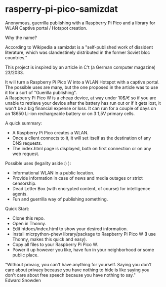 # rasperry-pi-pico-samizdat
Anonymous, guerrilla publishing with a Raspberry Pi Pico and a library for WLAN Captive portal / Hotspot creation. 

Why the name? 

According to Wikipedia a samizdat is a "self-published work of dissident literature, which was clandestinely distributed in the former Soviet bloc countries."

This project is inspired by an article in C't (a German computer magazine) 23/2033. 

It will turn a Raspberry Pi Pico W into a WLAN Hotspot with a captive portal. The possible uses are many, but the one proposed in the article was to use it for a sort of "Guerilla publishing".  
A Raspberry Pi Pico W is a cheap device, at way under 10$/€ so if you are unable to retrieve your device after the battery has run out or if it gets lost, it won't be a big financial expense or loss. It can run for a couple of days on an 18650 Li-ion rechargeable battery or on 3 1,5V primary cells. 

A quick summary: 

- A Raspberry Pi Pico creates a WLAN.
- Once a client connects to it, it will set itself as the destination of any DNS requests.
- The index.html page is displayed, both on first connection or on any web request.

Possible uses (legality aside :) ): 

- Informational WLAN in a public location.
- Provide information in case of news and media outages or strict censorship.
- Dead Letter Box (with encrypted content, of course) for intelligence agents.
- Fun and guerrilla way of publishing something. 

Quick Start: 

- Clone this repo.
- Open in Thonny.
- Edit htdocs/index.html to show your desired information.
- Install micrpython-phew library/package to Raspberry Pi Pico W (I use Thonny, makes this quick and easy).
- Copy all files to your Raspberry Pi Pico W.
- Power it up however you like, have fun in your neighborhood or some public place.

"Without privacy, you can't have anything for yourself. Saying you don't care about privacy because you have nothing to hide is like saying you don't care about free speech because you have nothing to say."<br>
Edward Snowden